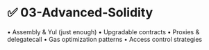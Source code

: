 # ✅ 03-Advanced-Solidity

 • Assembly & Yul (just enough)
 • Upgradable contracts
 • Proxies & delegatecall
 • Gas optimization patterns
 • Access control strategies
